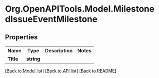 # Org.OpenAPITools.Model.MilestonedIssueEventMilestone

## Properties

Name | Type | Description | Notes
------------ | ------------- | ------------- | -------------
**Title** | **string** |  | 

[[Back to Model list]](../README.md#documentation-for-models) [[Back to API list]](../README.md#documentation-for-api-endpoints) [[Back to README]](../README.md)

